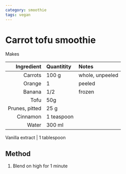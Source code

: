 ```yaml
---
category: smoothie
tags: vegan
---
```


# Carrot tofu smoothie

Makes 

Ingredient | Quantitity | Notes 
---------: | :--------- | :----
Carrots | 100 g | whole, unpeeled
Orange | 1 | peeled
Banana | 1/2 | frozen
Tofu | 50g 
Prunes, pitted | 25 g |
Cinnamon | 1 teaspoon
Water | 300 ml |

Vanilla extract | 1 tablespoon  

## Method 
1. Blend on high for 1 minute
